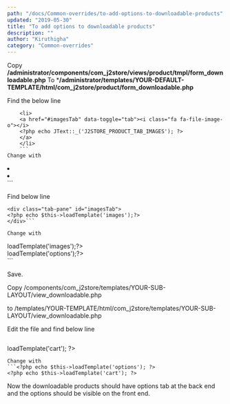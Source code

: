 ```yaml
---
path: "/docs/Common-overrides/to-add-options-to-downloadable-products"
updated: "2019-05-30"
title: "To add options to downloadable products"
description: ""
author: "Kiruthigha"
category: "Common-overrides"
---
```

Copy 
**/administrator/components/com_j2store/views/product/tmpl/form_downloadable.php**  To ***/administrator/templates/YOUR-DEFAULT-TEMPLATE/html/com_j2store/product/form_downloadable.php**

Find  the below line
```
    <li>
    <a href="#imagesTab" data-toggle="tab"><i class="fa fa-file-image-o"></i>
    <?php echo JText::_('J2STORE_PRODUCT_TAB_IMAGES'); ?>
    </a>
    </li>
    ```
Change with
```
<li>
<a href="#imagesTab" data-toggle="tab"><i class="fa fa-file-image-o"></i> <?php echo JText::_('J2STORE_PRODUCT_TAB_IMAGES'); ?>
</a>
</li>
<li>
<a href="#optionsTab" data-toggle="tab"><i class="fa fa-sitemap"></i> 
<?php echo JText::_('J2STORE_PRODUCT_TAB_OPTIONS'); ?>
</a>
</li>```

Find below line
```
<div class="tab-pane" id="imagesTab">
<?php echo $this->loadTemplate('images');?>
</div>```

Change with
```
<div class="tab-pane" id="imagesTab">
<?php echo $this->loadTemplate('images');?>
</div>
<div class="tab-pane" id="optionsTab">
<?php  echo $this->loadTemplate('options');?>
</div>```

Save.

Copy /components/com_j2store/templates/YOUR-SUB-LAYOUT/view_downloadable.php

to
/templates/YOUR-TEMPLATE/html/com_j2store/templates/YOUR-SUB-LAYOUT/view_downloadable.php

Edit the file and find below line
```<meta http-equiv="content-type" content="text/html; charset=utf-8">

```
<?php echo $this->loadTemplate('cart'); ?>
```
Change with
```<?php echo $this->loadTemplate('options'); ?>
<?php echo $this->loadTemplate('cart'); ?>
```
Now the downloadable products should have options tab at the back end and the options should be visible on the front end.


